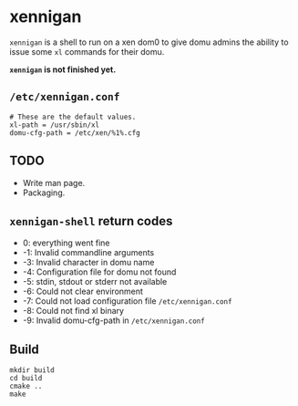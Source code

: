xennigan
========

`xennigan` is a shell to run on a xen dom0 to give domu admins the ability
to issue some `xl` commands for their domu.

**`xennigan` is not finished yet.**


`/etc/xennigan.conf`
--------------------

    # These are the default values.
    xl-path = /usr/sbin/xl
    domu-cfg-path = /etc/xen/%1%.cfg


TODO
----

- Write man page.
- Packaging.


`xennigan-shell` return codes
-----------------------------

*  0: everything went fine
* -1: Invalid commandline arguments
* -3: Invalid character in domu name
* -4: Configuration file for domu not found
* -5: stdin, stdout or stderr not available
* -6: Could not clear environment
* -7: Could not load configuration file `/etc/xennigan.conf`
* -8: Could not find xl binary
* -9: Invalid domu-cfg-path in `/etc/xennigan.conf`

Build
-----

    mkdir build
    cd build
    cmake ..
    make
